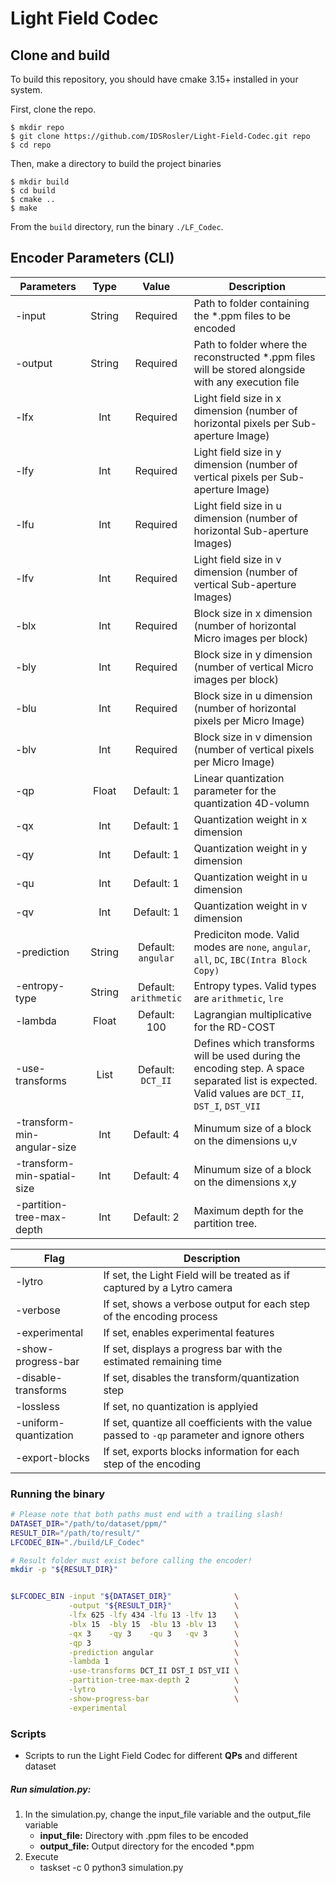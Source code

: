# Light Field Codec

## Clone and build
To build this repository, you should have cmake 3.15+ installed in your system.

First, clone the repo.

```
$ mkdir repo
$ git clone https://github.com/IDSRosler/Light-Field-Codec.git repo
$ cd repo
```

Then, make a directory to build the project binaries

```
$ mkdir build
$ cd build
$ cmake ..
$ make 
```

From the `build` directory, run the binary `./LF_Codec`.


## Encoder Parameters (CLI)
| Parameters                  | Type      | Value | Description |
|-----------------------------|:---------:|:------:|-------------|
| -input                      | String    | Required | Path to folder containing the *.ppm files to be encoded |
| -output                     | String    | Required | Path to folder where the reconstructed *.ppm files will be stored alongside with any execution file|
| -lfx                        | Int       | Required | Light field size in x dimension (number of horizontal pixels per Sub-aperture Image)
| -lfy                        | Int       | Required | Light field size in y dimension (number of vertical pixels per Sub-aperture Image)
| -lfu                        | Int       | Required | Light field size in u dimension (number of horizontal Sub-aperture Images)
| -lfv                        | Int       | Required | Light field size in v dimension (number of vertical Sub-aperture Images)
| -blx                        | Int       | Required | Block size in x dimension (number of horizontal Micro images per block)
| -bly                        | Int       | Required | Block size in y dimension (number of vertical Micro images per block)
| -blu                        | Int       | Required | Block size in u dimension (number of horizontal pixels per Micro Image)
| -blv                        | Int       | Required | Block size in v dimension (number of vertical pixels per Micro Image)
| -qp                         | Float     | Default: 1 | Linear quantization parameter for the quantization 4D-volumn
| -qx                         | Int       | Default: 1 | Quantization weight in x dimension
| -qy                         | Int       | Default: 1 | Quantization weight in y dimension
| -qu                         | Int       | Default: 1 | Quantization weight in u dimension
| -qv                         | Int       | Default: 1 | Quantization weight in v dimension
| -prediction                 | String    | Default: `angular` | Prediciton mode. Valid modes are `none`, `angular`, `all`, `DC`, `IBC(Intra Block Copy)`
| -entropy-type               | String    | Default: `arithmetic` | Entropy types. Valid types are `arithmetic`, `lre`
| -lambda                     | Float     | Default: 100 | Lagrangian multiplicative for the RD-COST 
| -use-transforms             | List      | Default: `DCT_II` | Defines which transforms will be used during the encoding step. A space separated list is expected. Valid values are `DCT_II`, `DST_I`, `DST_VII`
| -transform-min-angular-size | Int       | Default: 4| Minumum size of a block on the dimensions u,v
| -transform-min-spatial-size | Int       | Default: 4| Minumum size of a block on the dimensions x,y
| -partition-tree-max-depth   | Int       | Default: 2| Maximum depth for the partition tree. 

| Flag                  | Description |
|-----------------------|-------------|
| -lytro                | If set, the Light Field will be treated as if captured by a Lytro camera
| -verbose              | If set, shows a verbose output for each step of the encoding process
| -experimental         | If set, enables experimental features
| -show-progress-bar    | If set, displays a progress bar with the estimated remaining time
| -disable-transforms   | If set, disables the transform/quantization step
| -lossless             | If set, no quantization is applyied
| -uniform-quantization | If set, quantize all coefficients with the value passed to `-qp` parameter and ignore others
| -export-blocks        | If set, exports blocks information for each step of the encoding




### Running the binary
```bash
# Please note that both paths must end with a trailing slash!
DATASET_DIR="/path/to/dataset/ppm/"
RESULT_DIR="/path/to/result/"
LFCODEC_BIN="./build/LF_Codec"

# Result folder must exist before calling the encoder!
mkdir -p "${RESULT_DIR}"


$LFCODEC_BIN -input "${DATASET_DIR}"              \
             -output "${RESULT_DIR}"              \
             -lfx 625 -lfy 434 -lfu 13 -lfv 13    \
             -blx 15  -bly 15  -blu 13 -blv 13    \
             -qx 3    -qy 3    -qu 3   -qv 3      \
             -qp 3                                \
             -prediction angular                  \
             -lambda 1                            \
             -use-transforms DCT_II DST_I DST_VII \
             -partition-tree-max-depth 2          \
             -lytro                               \
             -show-progress-bar                   \
             -experimental

```





<!-- Maybe remove this part?  -->
### Scripts 
- Scripts to run the Light Field Codec for different **QPs** and different dataset
##### Run simulation.py:
1. In the simulation.py, change the input_file variable and the output_file variable
    - **input_file:** Directory with .ppm files to be encoded
    - **output_file:** Output directory for the encoded *.ppm
2. Execute
    - taskset -c 0 python3 simulation.py


